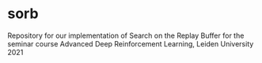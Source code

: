 # sorb
Repository for our implementation of Search on the Replay Buffer for the seminar course Advanced Deep Reinforcement Learning, Leiden University 2021
